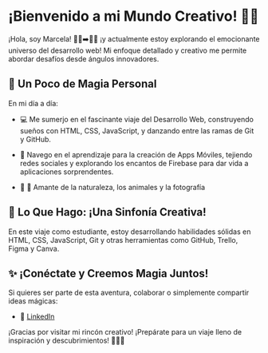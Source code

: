 # ¡Bienvenido a mi Mundo Creativo! 🚀✨

¡Hola, soy Marcela! 👩‍⚕️➡️👩‍💻 ¡y actualmente estoy explorando el emocionante universo del desarrollo web! Mi enfoque detallado y creativo me permite abordar desafíos desde ángulos innovadores.

## 🌈 Un Poco de Magia Personal

En mi día a día:

  
- 💻 Me sumerjo en el fascinante viaje del Desarrollo Web, construyendo sueños con HTML, CSS, JavaScript, y danzando entre las ramas de Git y GitHub.

- 📱 Navego  en el aprendizaje para la creación de Apps Móviles, tejiendo redes sociales y explorando los encantos de Firebase para dar vida a aplicaciones sorprendentes.

- 📸 🐾 Amante de la naturaleza, los animales y la fotografía
  

## 🌟 Lo Que Hago: ¡Una Sinfonía Creativa!

En este viaje como estudiante, estoy desarrollando habilidades sólidas en HTML, CSS, JavaScript, Git y otras herramientas como GitHub, Trello, Figma y Canva.

## ✨ ¡Conéctate y Creemos Magia Juntos!

Si quieres ser parte de esta aventura, colaborar o simplemente compartir ideas mágicas:

- 💼 [LinkedIn]([https://www.linkedin.com/in/TuLinkedIn](https://www.linkedin.com/in/marcela-garavito-279098298/))


¡Gracias por visitar mi rincón creativo! ¡Prepárate para un viaje lleno de inspiración y descubrimientos! 🌟🌈✨

